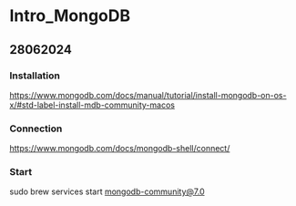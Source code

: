 # Intro_MongoDB

## 28062024
### Installation
https://www.mongodb.com/docs/manual/tutorial/install-mongodb-on-os-x/#std-label-install-mdb-community-macos

### Connection
https://www.mongodb.com/docs/mongodb-shell/connect/

### Start
sudo brew services start mongodb-community@7.0